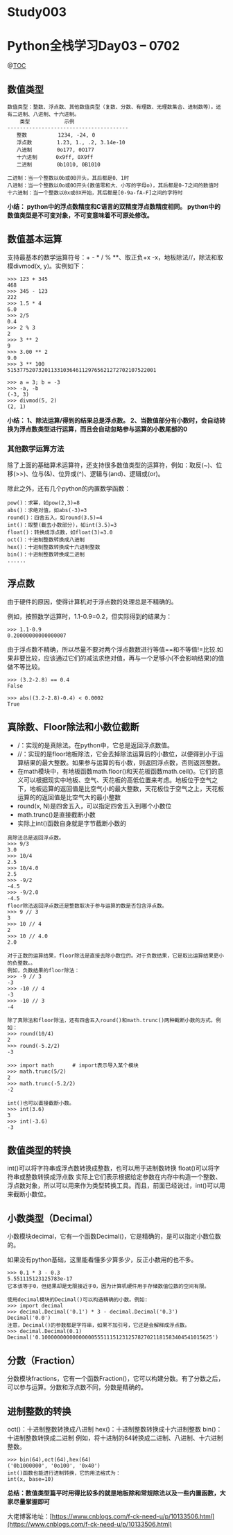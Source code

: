 # Study003

# Python全栈学习Day03 – 0702
@[TOC](目录)
## 数值类型
```
数值类型：整数、浮点数、其他数值类型（复数、分数、有理数、无理数集合、进制数等）。还有二进制、八进制、十六进制。
	类型           示例
---------------------------------------
   整数          1234, -24, 0
   浮点数        1.23, 1., .2, 3.14e-10
   八进制        0o177, 0O177
   十六进制      0x9ff, 0X9ff
   二进制        0b1010, 0B1010

二进制：当一个整数以0b或0B开头，其后都是0、1时
八进制：当一个整数以0o或0O开头(数值零和大、小写的字母o)，其后都是0-7之间的数值时
十六进制：当一个整数以0x或0X开始，其后都是[0-9a-fA-F]之间的字符时
```
**小结：
python中的浮点数精度和C语言的双精度浮点数精度相同。
python中的数值类型是不可变对象，不可变意味着不可原处修改。**
## 数值基本运算
支持最基本的数学运算符号：+ - * / % **、取正负+x -x，地板除法//，除法和取模divmod(x, y)。实例如下：
```
>>> 123 + 345
468
>>> 345 - 123
222
>>> 1.5 * 4
6.0
>>> 2/5
0.4
>>> 2 % 3
2
>>> 3 ** 2
9
>>> 3.00 ** 2
9.0
>>> 3 ** 100
515377520732011331036461129765621272702107522001

>>> a = 3; b = -3
>>> -a, -b
(-3, 3)
>>> divmod(5, 2)
(2, 1)
```
**小结：
1、除法运算/得到的结果总是浮点数。
2、当数值部分有小数时，会自动转换为浮点数类型进行运算，而且会自动忽略参与运算的小数尾部的0**
### 其他数学运算方法
除了上面的基础算术运算符，还支持很多数值类型的运算符，例如：取反(~)、位移(>>)、位与(&)、位异或(^)、逻辑与(and)、逻辑或(or)。

除此之外，还有几个python的内置数学函数：
```
pow()：求幂，如pow(2,3)=8
abs()：求绝对值，如abs(-3)=3
round()：四舍五入，如round(3.5)=4
int()：取整(截去小数部分)，如int(3.5)=3
float()：转换成浮点数，如float(3)=3.0
oct()：十进制整数转换成八进制
hex()：十进制整数转换成十六进制整数
bin()：十进制整数转换成二进制
......
```
## 浮点数
由于硬件的原因，使得计算机对于浮点数的处理总是不精确的。

例如，按照数学运算时，1.1-0.9=0.2，但实际得到的结果为：
```
>>> 1.1-0.9
0.20000000000000007
```
由于浮点数不精确，所以尽量不要对两个浮点数数进行等值==和不等值!=比较.如果非要比较，应该通过它们的减法求绝对值，再与一个足够小(不会影响结果)的值做不等比较。
```
>>> (3.2-2.8) == 0.4
False

>>> abs((3.2-2.8)-0.4) < 0.0002
True
```
## 真除数、Floor除法和小数位截断
- /：实现的是真除法。在python中，它总是返回浮点数值。
- //：实现的是floor地板除法，它会去掉除法运算后的小数位，以便得到小于运算结果的最大整数。如果参与运算的有小数，则返回浮点数，否则返回整数。
- 在math模块中，有地板函数math.floor()和天花板函数math.ceil()。它们的意义可以根据现实中地板、空气、天花板的高低位置来考虑。地板位于空气之下，地板运算的返回值是比空气小的最大整数，天花板位于空气之上，天花板运算的的返回值是比空气大的最小整数
- round(x, N)是四舍五入，可以指定四舍五入到哪个小数位
- math.trunc()是直接截断小数
- 实际上int()函数自身就是字节截断小数的
```
真除法总是返回浮点数。
>>> 9/3
3.0
>>> 10/4
2.5
>>> 10/4.0
2.5
>>> -9/2
-4.5
>>> -9/2.0
-4.5
floor除法返回浮点数还是整数取决于参与运算的数是否包含浮点数。
>>> 9 // 3
3
>>> 10 // 4
2
>>> 10 // 4.0
2.0

对于正数的运算结果，floor除法是直接去除小数位的。对于负数结果，它是取比运算结果更小的负整数。。
例如，负数结果的floor除法：
>>> -9 // 3
-3
>>> -10 // 4
-3
>>> -10 // 3
-4

除了真除法和floor除法，还有四舍五入round()和math.trunc()两种截断小数的方式。例如：
>>> round(10/4)
2
>>> round(-5.2/2)
-3

>>> import math      # import表示导入某个模块
>>> math.trunc(5/2)
2
>>> math.trunc(-5.2/2)
-2

int()也可以直接截断小数。
>>> int(3.6)
3
>>> int(-3.6)
-3
```
## 数值类型的转换
int()可以将字符串或浮点数转换成整数，也可以用于进制数转换
float()可以将字符串或整数转换成浮点数
实际上它们表示根据给定参数在内存中构造一个整数、浮点数对象，所以可以用来作为类型转换工具。而且，前面已经说过，int()可以用来截断小数位。
## 小数类型（Decimal）
小数模块decimal，它有一个函数Decimal()，它是精确的，是可以指定小数位数的。

如果没有python基础，这里能看懂多少算多少，反正小数用的也不多。
```
>>> 0.1 * 3 - 0.3
5.551115123125783e-17
它本该等于0，但结果却是无限接近于0，因为计算机硬件用于存储数值位数的空间有限。

使用decimal模块的Decimal()可以构造精确的小数。例如:
>>> import decimal
>>> decimal.Decimal('0.1') * 3 - decimal.Decimal('0.3')
Decimal('0.0')
注意，Decimal()的参数都是字符串，如果不加引号，它还是会解释成浮点数。
>>> decimal.Decimal(0.1)
Decimal('0.1000000000000000055511151231257827021181583404541015625')
```
## 分数（Fraction）
分数模块fractions，它有一个函数Fraction()，它可以构建分数。有了分数之后，可以参与运算。分数和浮点数不同，分数是精确的。
## 进制整数的转换
oct()：十进制整数转换成八进制
hex()：十进制整数转换成十六进制整数
bin()：十进制整数转换成二进制
例如，将十进制的64转换成二进制、八进制、十六进制整数。
```
>>> bin(64),oct(64),hex(64)
('0b1000000', '0o100', '0x40')
int()函数也能进行进制转换，它的用法格式为：
int(x, base=10)
```
**总结：数值类型篇平时用得比较多的就是地板除和常规除法以及一些内置函数，大家尽量掌握即可**

大佬博客地址：[https://www.cnblogs.com/f-ck-need-u/p/10133506.html](https://www.cnblogs.com/f-ck-need-u/p/10133506.html)